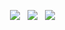 <div align=center>
 
 <p>
 <img src="https://img.shields.io/github/stars/HyukIsBack/ddos?color=%23DF0067&style=for-the-badge"/> &nbsp;
 <img src="https://img.shields.io/github/forks/HyukIsBack/ddos?color=%239999FF&style=for-the-badge"/> &nbsp;
 <img src="https://img.shields.io/github/license/HyukIsBack/ddos?color=%23E8E8E8&style=for-the-badge"/> &nbsp;
 
